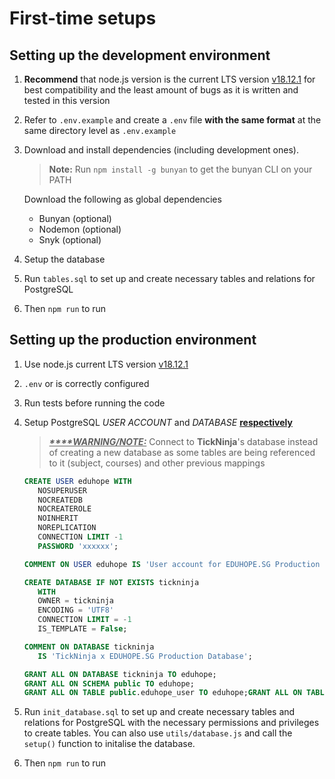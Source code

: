 # First-time setups

## Setting up the development environment

1. **Recommend** that node.js version is the current LTS version [v18.12.1](<https://nodejs.org/en/>)
for best compatibility and the least amount of bugs as it is written and tested in this version

2. Refer to `.env.example` and create a `.env` file **with the same format** at the same directory level
as `.env.example`

3. Download and install dependencies (including development ones).
   > **Note:** Run `npm install -g bunyan` to get the bunyan CLI on your PATH

   Download the following as global dependencies
   * Bunyan (optional)
   * Nodemon (optional)
   * Snyk (optional)

4. Setup the database

5. Run `tables.sql` to set up and create necessary tables and relations for PostgreSQL

6. Then `npm run` to run

## Setting up the production environment

1. Use node.js current LTS version [v18.12.1](<https://nodejs.org/en/>)

2. `.env` or is correctly configured

3. Run tests before running the code

4. Setup PostgreSQL *USER ACCOUNT* and *DATABASE* <u>**respectively**</u>
   > <b><u><i>****WARNING/NOTE:</i></u></b> Connect to **TickNinja**'s database instead of creating a new
   > database as some tables are being referenced to it (subject, courses)
   > and other previous mappings

   ```SQL
   CREATE USER eduhope WITH
      NOSUPERUSER
      NOCREATEDB
      NOCREATEROLE
      NOINHERIT
      NOREPLICATION
      CONNECTION LIMIT -1
      PASSWORD 'xxxxxx';

   COMMENT ON USER eduhope IS 'User account for EDUHOPE.SG Production Database';
   ```

   ```sql
   CREATE DATABASE IF NOT EXISTS tickninja
      WITH
      OWNER = tickninja
      ENCODING = 'UTF8'
      CONNECTION LIMIT = -1
      IS_TEMPLATE = False;

   COMMENT ON DATABASE tickninja
      IS 'TickNinja x EDUHOPE.SG Production Database';

   GRANT ALL ON DATABASE tickninja TO eduhope;
   GRANT ALL ON SCHEMA public TO eduhope;
   GRANT ALL ON TABLE public.eduhope_user TO eduhope;GRANT ALL ON TABLE public.tutee_tutor_relationship TO eduhope;

   ```

5. Run `init_database.sql` to set up and create necessary tables and relations for PostgreSQL
with the necessary permissions and privileges to create tables.
You can also use `utils/database.js` and call the `setup()` function to initalise the database.

6. Then `npm run` to run
